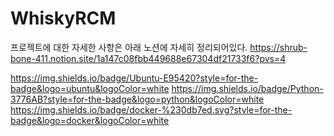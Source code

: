 # WhiskyRCM

프로젝트에 대한 자세한 사항은 아래 노션에 자세히 정리되어있다.
https://shrub-bone-411.notion.site/1a147c08fbb449688e67304df21733f6?pvs=4

https://img.shields.io/badge/Ubuntu-E95420?style=for-the-badge&logo=ubuntu&logoColor=white
https://img.shields.io/badge/Python-3776AB?style=for-the-badge&logo=python&logoColor=white
https://img.shields.io/badge/docker-%230db7ed.svg?style=for-the-badge&logo=docker&logoColor=white